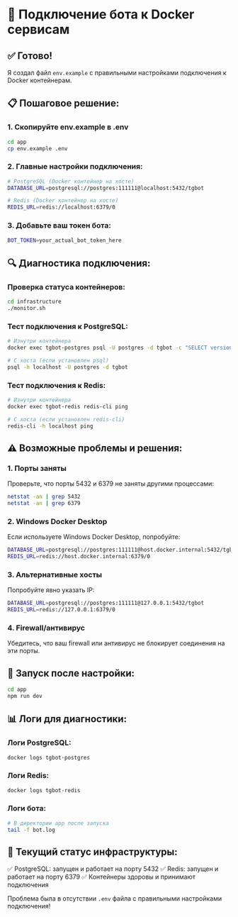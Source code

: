 # 🔗 Подключение бота к Docker сервисам

## ✅ Готово!

Я создал файл `env.example` с правильными настройками подключения к Docker контейнерам.

## 📋 Пошаговое решение:

### 1. Скопируйте env.example в .env
```bash
cd app
cp env.example .env
```

### 2. Главные настройки подключения:
```bash
# PostgreSQL (Docker контейнер на хосте)
DATABASE_URL=postgresql://postgres:111111@localhost:5432/tgbot

# Redis (Docker контейнер на хосте)
REDIS_URL=redis://localhost:6379/0
```

### 3. Добавьте ваш токен бота:
```bash
BOT_TOKEN=your_actual_bot_token_here
```

## 🔍 Диагностика подключения:

### Проверка статуса контейнеров:
```bash
cd infrastructure
./monitor.sh
```

### Тест подключения к PostgreSQL:
```bash
# Изнутри контейнера
docker exec tgbot-postgres psql -U postgres -d tgbot -c "SELECT version();"

# С хоста (если установлен psql)
psql -h localhost -U postgres -d tgbot
```

### Тест подключения к Redis:
```bash
# Изнутри контейнера
docker exec tgbot-redis redis-cli ping

# С хоста (если установлен redis-cli)
redis-cli -h localhost ping
```

## ⚠️ Возможные проблемы и решения:

### 1. Порты заняты
Проверьте, что порты 5432 и 6379 не заняты другими процессами:
```bash
netstat -an | grep 5432
netstat -an | grep 6379
```

### 2. Windows Docker Desktop
Если используете Windows Docker Desktop, попробуйте:
```bash
DATABASE_URL=postgresql://postgres:111111@host.docker.internal:5432/tgbot
REDIS_URL=redis://host.docker.internal:6379/0
```

### 3. Альтернативные хосты
Попробуйте явно указать IP:
```bash
DATABASE_URL=postgresql://postgres:111111@127.0.0.1:5432/tgbot
REDIS_URL=redis://127.0.0.1:6379/0
```

### 4. Firewall/антивирус
Убедитесь, что ваш firewall или антивирус не блокирует соединения на эти порты.

## 🚀 Запуск после настройки:

```bash
cd app
npm run dev
```

## 📊 Логи для диагностики:

### Логи PostgreSQL:
```bash
docker logs tgbot-postgres
```

### Логи Redis:
```bash
docker logs tgbot-redis
```

### Логи бота:
```bash
# В директории app после запуска
tail -f bot.log
```

## 🎯 Текущий статус инфраструктуры:

✅ PostgreSQL: запущен и работает на порту 5432
✅ Redis: запущен и работает на порту 6379
✅ Контейнеры здоровы и принимают подключения

Проблема была в отсутствии `.env` файла с правильными настройками подключения! 